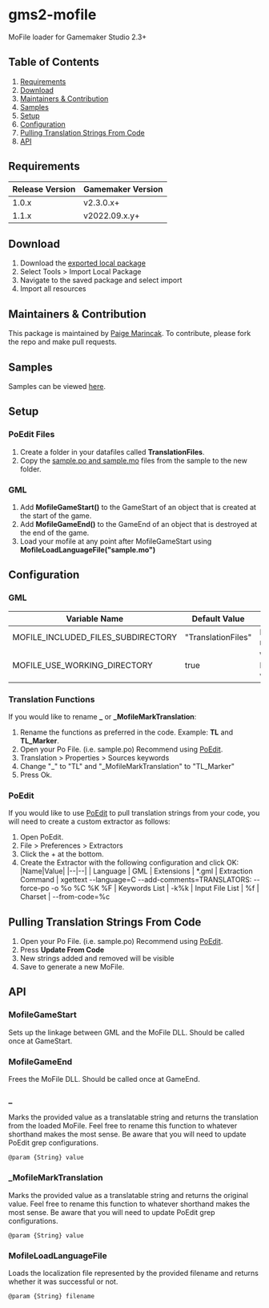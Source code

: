 
# gms2-mofile
MoFile loader for Gamemaker Studio 2.3+

## Table of Contents

 1. [Requirements](#requirements)
 2. [Download](#download)
 3. [Maintainers & Contribution](#maintainers--contribution)
 4. [Samples](#samples)
 5. [Setup](#setup)
 6. [Configuration](#configuration)
 7. [Pulling Translation Strings From Code](#pulling-translation-strings-from-code)
 8. [API](#api)

## Requirements

|Release Version| Gamemaker Version |
|--|--|
| 1.0.x | v2.3.0.x+ |
| 1.1.x | v2022.09.x.y+ |

## Download

 1. Download the [exported local package](https://github.com/pmarincak/gms2-mofile/blob/main/export/com.package.gmlmofile.yymps)
 2. Select Tools > Import Local Package
 3. Navigate to the saved package and select import
 4. Import all resources

## Maintainers & Contribution
This package is maintained by [Paige Marincak](https://twitter.com/paigemarincak/). To contribute, please fork the repo and make pull requests.

## Samples
Samples can be viewed [here](https://github.com/pmarincak/gms2-mofile/tree/main/samples).

## Setup
### PoEdit Files
1. Create a folder in your datafiles called **TranslationFiles**. 
2. Copy the [sample.po and sample.mo](https://github.com/pmarincak/gms2-mofile/tree/main/samples/BasicSample/BasicSample/datafiles/TranslationFiles) files from the sample to the new folder.

### GML
1. Add **MofileGameStart()** to the GameStart of an object that is created at the start of the game.
2. Add  **MofileGameEnd()** to the GameEnd of an object that is destroyed at the end of the game.
3. Load your mofile at any point after MofileGameStart using **MofileLoadLanguageFile("sample.mo")**

## Configuration

### GML
|Variable Name| Default Value | Description |
|--|--|--|
| MOFILE_INCLUDED_FILES_SUBDIRECTORY | "TranslationFiles" | Path to datafiles subdirectory where the mofiles are stored at runtime.
| MOFILE_USE_WORKING_DIRECTORY| true | Whether to preface MOFILE_INCLUDED_FILES_SUBDIRECTORY  with the [working_directory](https://manual.yoyogames.com/GameMaker_Language/GML_Reference/File_Handling/File_Directories/working_directory.htm) or not.

### Translation Functions
If you would like to rename **_** or **_MofileMarkTranslation**:

 1. Rename the functions as preferred in the code. Example: **TL** and **TL_Marker**.
 2. Open your Po File. (i.e. sample.po) Recommend using [PoEdit](https://poedit.net/).
 3. Translation > Properties > Sources keywords
 4. Change "_" to "TL" and "_MofileMarkTranslation" to "TL_Marker"
 5. Press Ok.
 
### PoEdit
If you would like to use [PoEdit](https://poedit.net/) to pull translation strings from your code, you will need to create a custom extractor as follows:

 1. Open PoEdit.
 2. File > Preferences > Extractors
 3. Click the + at the bottom.
 4. Create the Extractor with the following configuration and click OK:
 |Name|Value|
|--|--|
| Language | GML
| Extensions | *.gml
| Extraction Command | xgettext --language=C --add-comments=TRANSLATORS: --force-po -o %o %C %K %F
| Keywords List | -k%k
| Input File List | %f
| Charset | --from-code=%c

## Pulling Translation Strings From Code

 1. Open your Po File. (i.e. sample.po) Recommend using [PoEdit](https://poedit.net/).
 2. Press **Update From Code**
 3. New strings added and removed will be visible
 4. Save to generate a new MoFile.

## API
### MofileGameStart
Sets up the linkage between GML and the MoFile DLL. Should be called once at GameStart.

### MofileGameEnd
Frees the MoFile DLL. Should be called once at GameEnd.

### _
Marks the provided value as a translatable string and returns the translation from the loaded MoFile. Feel free to rename this function to whatever shorthand makes the most sense. Be aware that you will need to update PoEdit grep configurations.

    @param {String} value

### _MofileMarkTranslation
Marks the provided value as a translatable string and returns the original value. Feel free to rename this function to whatever shorthand makes the most sense. Be aware that you will need to update PoEdit grep configurations.

    @param {String} value

### MofileLoadLanguageFile
Loads the localization file represented by the provided filename and returns whether it was successful or not.

    @param {String} filename
